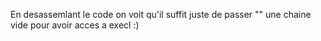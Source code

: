 En desassemlant le code on voit qu'il suffit juste de passer "" une chaine vide pour avoir acces a execl :)
